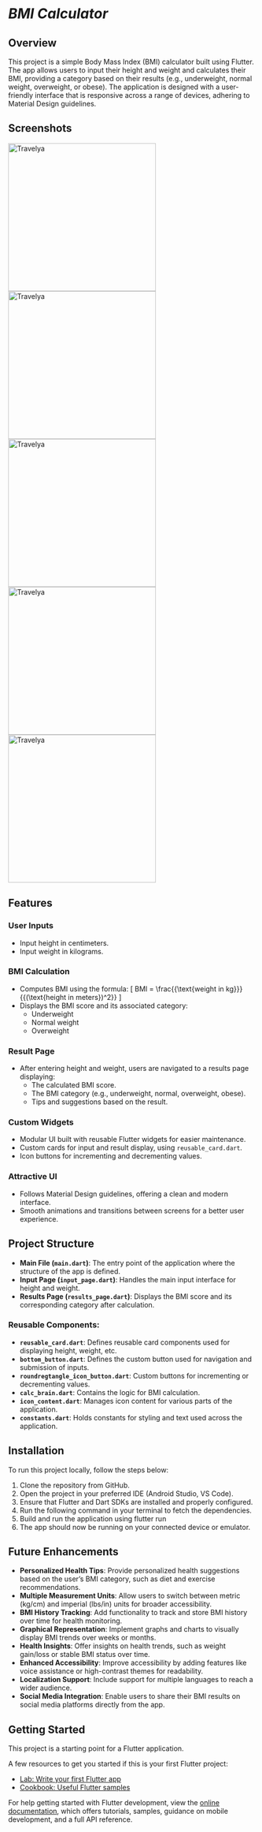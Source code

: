 # *******BMI Calculator*******

## Overview
This project is a simple Body Mass Index (BMI) calculator built using Flutter. The app allows users to input their height and weight and calculates their BMI, providing a category based on their results (e.g., underweight, normal weight, overweight, or obese). The application is designed with a user-friendly interface that is responsive across a range of devices, adhering to Material Design guidelines.

## Screenshots

<p float="left">
  <img src="Screenshots/screenshot1.jpg" alt="Travelya" width="300" />
  <img src="Screenshots/screenshot2.jpg" alt="Travelya" width="300" />
  <img src="Screenshots/screenshot3.jpg" alt="Travelya" width="300" />
  <img src="Screenshots/screenshot4.jpg" alt="Travelya" width="300" />
  <img src="Screenshots/screenshot5.jpg" alt="Travelya" width="300" />
</p>

## Features

### User Inputs
- Input height in centimeters.
- Input weight in kilograms.

### BMI Calculation
- Computes BMI using the formula:
  \[
  BMI = \frac{{\text{weight in kg}}}{{(\text{height in meters})^2}}
  \]
- Displays the BMI score and its associated category:
  - Underweight
  - Normal weight
  - Overweight

### Result Page
- After entering height and weight, users are navigated to a results page displaying:
  - The calculated BMI score.
  - The BMI category (e.g., underweight, normal, overweight, obese).
  - Tips and suggestions based on the result.

### Custom Widgets
- Modular UI built with reusable Flutter widgets for easier maintenance.
- Custom cards for input and result display, using `reusable_card.dart`.
- Icon buttons for incrementing and decrementing values.

### Attractive UI
- Follows Material Design guidelines, offering a clean and modern interface.
- Smooth animations and transitions between screens for a better user experience.

## Project Structure

- **Main File (`main.dart`)**: The entry point of the application where the structure of the app is defined.
- **Input Page (`input_page.dart`)**: Handles the main input interface for height and weight.
- **Results Page (`results_page.dart`)**: Displays the BMI score and its corresponding category after calculation.

### Reusable Components:
- **`reusable_card.dart`**: Defines reusable card components used for displaying height, weight, etc.
- **`bottom_button.dart`**: Defines the custom button used for navigation and submission of inputs.
- **`roundregtangle_icon_button.dart`**: Custom buttons for incrementing or decrementing values.
- **`calc_brain.dart`**: Contains the logic for BMI calculation.
- **`icon_content.dart`**: Manages icon content for various parts of the application.
- **`constants.dart`**: Holds constants for styling and text used across the application.

## Installation

To run this project locally, follow the steps below:

1. Clone the repository from GitHub.
2. Open the project in your preferred IDE (Android Studio, VS Code).
3. Ensure that Flutter and Dart SDKs are installed and properly configured.
4. Run the following command in your terminal to fetch the dependencies.
5. Build and run the application using flutter run
6. The app should now be running on your connected device or emulator.

## Future Enhancements

- **Personalized Health Tips**: Provide personalized health suggestions based on the user’s BMI category, such as diet and exercise recommendations.
- **Multiple Measurement Units**: Allow users to switch between metric (kg/cm) and imperial (lbs/in) units for broader accessibility.
- **BMI History Tracking**: Add functionality to track and store BMI history over time for health monitoring.
- **Graphical Representation**: Implement graphs and charts to visually display BMI trends over weeks or months.
- **Health Insights**: Offer insights on health trends, such as weight gain/loss or stable BMI status over time.
- **Enhanced Accessibility**: Improve accessibility by adding features like voice assistance or high-contrast themes for readability.
- **Localization Support**: Include support for multiple languages to reach a wider audience.
- **Social Media Integration**: Enable users to share their BMI results on social media platforms directly from the app.


## Getting Started

This project is a starting point for a Flutter application.

A few resources to get you started if this is your first Flutter project:

- [Lab: Write your first Flutter app](https://docs.flutter.dev/get-started/codelab)
- [Cookbook: Useful Flutter samples](https://docs.flutter.dev/cookbook)

For help getting started with Flutter development, view the
[online documentation](https://docs.flutter.dev/), which offers tutorials,
samples, guidance on mobile development, and a full API reference.
